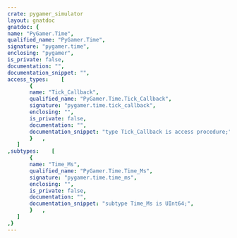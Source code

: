 ```yaml
---
crate: pygamer_simulator
layout: gnatdoc
gnatdoc: {
name: "PyGamer.Time",
qualified_name: "PyGamer.Time",
signature: "pygamer.time",
enclosing: "pygamer",
is_private: false,
documentation: "",
documentation_snippet: "",
access_types:    [
       {
       name: "Tick_Callback",
       qualified_name: "PyGamer.Time.Tick_Callback",
       signature: "pygamer.time.tick_callback",
       enclosing: "",
       is_private: false,
       documentation: "",
       documentation_snippet: "type Tick_Callback is access procedure;",
       }   ,
   ]
,subtypes:    [
       {
       name: "Time_Ms",
       qualified_name: "PyGamer.Time.Time_Ms",
       signature: "pygamer.time.time_ms",
       enclosing: "",
       is_private: false,
       documentation: "",
       documentation_snippet: "subtype Time_Ms is UInt64;",
       }   ,
   ]
,}
---
```

